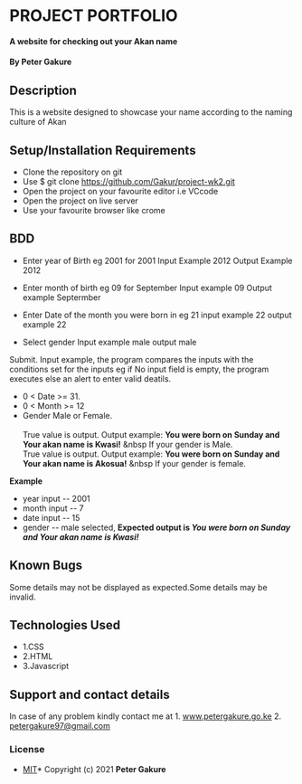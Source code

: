 #  PROJECT PORTFOLIO
#### A website for checking out your Akan name
#### By **Peter Gakure**
## Description
This is a website designed to showcase your name according to the naming culture of Akan
## Setup/Installation Requirements
* Clone the repository on git
* Use $ git clone https://github.com/Gakur/project-wk2.git
* Open the project on your favourite editor i.e VCcode
* Open the project on live server
* Use your favourite browser like crome
## BDD
* Enter year of Birth eg 2001 for 2001
     Input Example 2012
     Output Example 2012

* Enter month of birth eg 09 for September
    Input example 09
    Output example Septermber

* Enter Date of the month you were born in eg 21
    input example 22
    output example 22

* Select gender 
    Input example male
    output male

Submit.
Input example, the program compares the inputs with the conditions set for the inputs eg if No input field is empty, the program executes else an alert to enter valid deatils.
* 0 < Date >= 31.
* 0 < Month >= 12
* Gender Male or Female. <br/>  
True value is output. Output example: **You were born on Sunday and Your akan name is Kwasi!** &nbsp If your gender is Male.<br/>
True value is output. Output example: **You were born on Sunday and Your akan name is  Akosua!** &nbsp If your gender is female.  

**Example**
* year input   -- 2001
* month input  -- 7
* date input -- 15
* gender -- male selected,
**Expected output is *You were born on Sunday and Your akan name is Kwasi!***

## Known Bugs
Some details may not be displayed as expected.Some details may be invalid.
## Technologies Used
* 1.CSS
* 2.HTML
* 3.Javascript
## Support and contact details
In case of any problem kindly contact me at 1. www.petergakure.go.ke 
2. petergakure97@gmail.com
### License
* [MIT]("https://github.com/Gakur/project-wk2/blob/master/License")*
Copyright (c) 2021 **Peter Gakure**